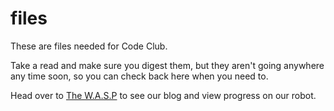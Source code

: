 # files
These are files needed for Code Club.

Take a read and make sure you digest them, but they aren't going anywhere any time soon, so you can check back here when you need to.

Head over to [The W.A.S.P](https://CodeClubWollaston.github.io/) to see our blog and view progress on our robot.
